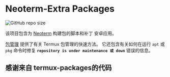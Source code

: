 # Neoterm-Extra Packages

![GitHub repo size](https://img.shields.io/github/repo-size/neoterm-extra/neoterm-extra-packages)

该项目包含为 [Neoterm](https://github.com/neoterm-extra/neoterm-extra-app) 构建包的脚本和补丁
安卓应用。

[包管理](https://github.com/neoterm-extra/neoterm-extra-packages/wiki/Package-Management) 提供了有关 Termux 包管理的快速方法。 它还包含有关如何在运行 `apt` 或 `pkg` 命令时修复 **`repository is under maintenance 或 down`** 错误的信息。

## 感谢来自 termux-packages的代码
